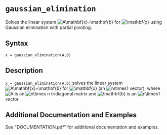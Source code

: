 # `gaussian_elimination`

Solves the linear system <img src="https://latex.codecogs.com/svg.latex?A\mathbf{x}=\mathbf{b}" title="A\mathbf{x}=\mathbf{b}" /> for <img src="https://latex.codecogs.com/svg.latex?\mathbf{x}" title="\mathbf{x}" /> using Gaussian elimination with partial pivoting.


## Syntax

`x = gaussian_elimination(A,b)`


## Description
`x = gaussian_elimination(A,b)` solves the linear system <img src="https://latex.codecogs.com/svg.latex?A\mathbf{x}=\mathbf{b}" title="A\mathbf{x}=\mathbf{b}" /> for <img src="https://latex.codecogs.com/svg.latex?\mathbf{x}" title="\mathbf{x}" /> (an <img src="https://latex.codecogs.com/svg.latex?n\times1" title="n\times1" /> vector), where <img src="https://latex.codecogs.com/svg.latex?A" title="A" /> is an <img src="https://latex.codecogs.com/svg.latex?n\times&space;n" title="n\times n" /> tridiagonal matrix and <img src="https://latex.codecogs.com/svg.latex?\mathbf{b}" title="\mathbf{b}" /> is an <img src="https://latex.codecogs.com/svg.latex?n\times1" title="n\times1" /> vector.


## Additional Documentation and Examples

See "DOCUMENTATION.pdf" for additional documentation and examples.
